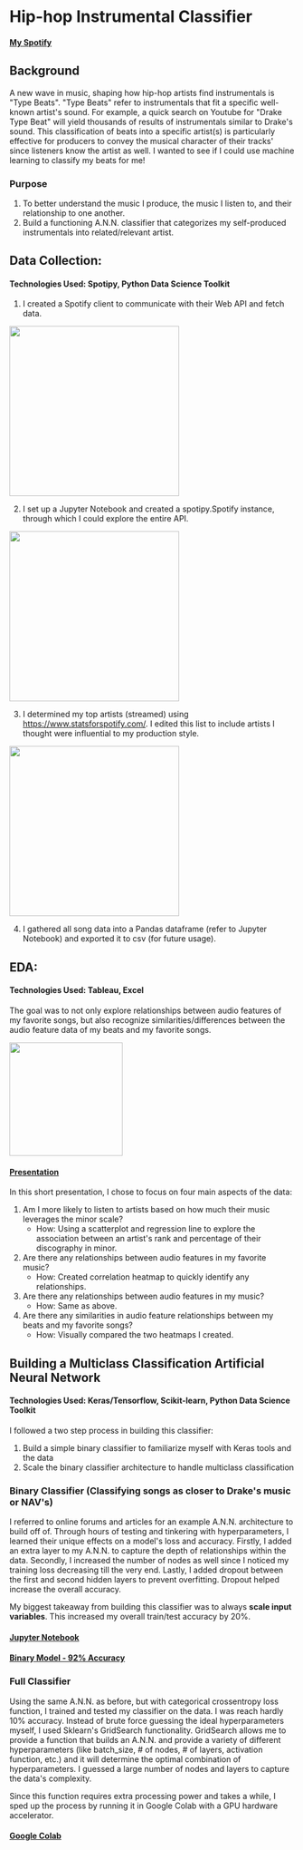 # Hip-hop Instrumental Classifier


#### [My Spotify](https://open.spotify.com/artist/4gtbYuWL3jPmNndg8H6bsW?si=MaBUis3eQQSoi6s9KlQQew)


## Background

A new wave in music, shaping how hip-hop artists find instrumentals is "Type Beats". "Type Beats" refer to instrumentals that fit a specific 
well-known artist's sound. For example, a quick search on Youtube for "Drake Type Beat" will yield thousands of results of instrumentals similar to Drake's sound. This classification of beats into a specific artist(s) is particularly effective for producers to convey the musical character of their tracks' since listeners know the artist as well. I wanted to see if I could use machine learning to classify my beats for me!


### Purpose
1. To better understand the music I produce, the music I listen to, and their relationship to one another.
2. Build a functioning A.N.N. classifier that categorizes my self-produced instrumentals into related/relevant artist.




## Data Collection:

#### Technologies Used: Spotipy, Python Data Science Toolkit

1. I created a Spotify client to communicate with their Web API and fetch data. 
<img src="https://user-images.githubusercontent.com/56245127/149641053-cc8a3dc8-f086-439b-9fba-b3d44129ba44.jpg"  width="300" />

2. I set up a Jupyter Notebook and created a spotipy.Spotify instance, through which I could explore the entire API. 
<img src="https://user-images.githubusercontent.com/56245127/149641188-19d11c3e-e833-4ab0-bc0f-ce2e71d5e486.jpg"  width="300" />

3. I determined my top artists (streamed) using https://www.statsforspotify.com/. I edited this list to include artists I thought were influential to my production style.
<img src="https://user-images.githubusercontent.com/56245127/149644928-03b0c7b6-ddab-4515-9d1c-496f23bb3019.jpg"  width="300" />

4. I gathered all song data into a Pandas dataframe (refer to Jupyter Notebook) and exported it to csv (for future usage).




## EDA:

#### Technologies Used: Tableau, Excel

The goal was to not only explore relationships between audio features of my favorite songs, but also recognize similarities/differences between the audio feature data of my beats and my favorite songs.

<img src="https://user-images.githubusercontent.com/56245127/149640850-56ea000f-2622-4e76-8d2f-d4db83958712.jpg"  width="200" height="200" />




#### [Presentation](https://public.tableau.com/views/MyMusicandMyFavoriteArtistsMusic/JointAnalysisofMyMusicandMyFavoriteArtistsMusic?:language=en-US&:display_count=n&:origin=viz_share_link)

In this short presentation, I chose to focus on four main aspects of the data:
1. Am I more likely to listen to artists based on how much their music leverages the minor scale?
   - How: Using a scatterplot and regression line to explore the association between an artist's rank and percentage of their discography in minor.
2. Are there any relationships between audio features in my favorite music?
   - How: Created correlation heatmap to quickly identify any relationships.
3. Are there any relationships between audio features in my music?
   - How: Same as above.
4. Are there any similarities in audio feature relationships between my beats and my favorite songs?
   - How: Visually compared the two heatmaps I created.




## Building a Multiclass Classification Artificial Neural Network

#### Technologies Used: Keras/Tensorflow, Scikit-learn, Python Data Science Toolkit 

I followed a two step process in building this classifier:
1. Build a simple binary classifier to familiarize myself with Keras tools and the data
2. Scale the binary classifier architecture to handle multiclass classification

### Binary Classifier (Classifying songs as closer to Drake's music or NAV's)

I referred to online forums and articles for an example A.N.N. architecture to build off of. Through hours of testing and tinkering with hyperparameters, 
I learned their unique effects on a model's loss and accuracy. Firstly, I added an extra layer to my A.N.N. to capture the depth of relationships within the data.
Secondly, I increased the number of nodes as well since I noticed my training loss decreasing till the very end. Lastly, I added dropout between the first and second
hidden layers to prevent overfitting. Dropout helped increase the overall accuracy. 

My biggest takeaway from building this classifier was to always __scale input variables__. This increased my overall train/test accuracy by 20%.


#### [Jupyter Notebook](https://github.com/pruthvi-innamuri/beatclassifier/blob/ea86bd16f9a7242de275b91d2aca6d38c0f908ed/preprocessingandbinaryclassification.ipynb)

#### [Binary Model - 92% Accuracy](https://github.com/pruthvi-innamuri/beatclassifier/blob/ea86bd16f9a7242de275b91d2aca6d38c0f908ed/binaryclassificationninetyfour.h5)



### Full Classifier

Using the same A.N.N. as before, but with categorical crossentropy loss function, I trained and tested my classifier on the data. I was reach hardly 10% accuracy. Instead of brute force guessing the ideal hyperparameters myself, I used Sklearn's GridSearch functionality. GridSearch allows me to provide a function that builds an A.N.N. and provide a variety of different hyperparameters (like batch_size, # of nodes, # of layers, activation function, etc.) and it will determine the optimal combination of hyperparameters. I guessed a large number of nodes and layers to capture the data's complexity. 

Since this function requires extra processing power and takes a while, I sped up the process by running it in Google Colab with a GPU hardware accelerator.


#### [Google Colab](https://colab.research.google.com/drive/1rdsstVpDfWT5Tvjhs2BIBQdhfURWkJLp?usp=sharing)




